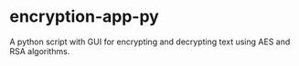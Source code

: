 # encryption-app-py
A python script with GUI for encrypting and decrypting text using AES and RSA algorithms.
